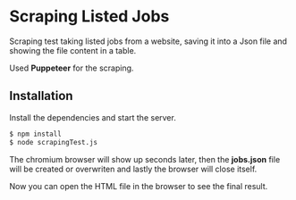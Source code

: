 # Scraping Listed Jobs

Scraping test taking listed jobs from a website, saving it into a Json file and showing the file content in a table.

Used **Puppeteer** for the scraping.

## Installation

Install the dependencies and start the server.

```sh
$ npm install
$ node scrapingTest.js
```

The chromium browser will show up seconds later, then the **jobs.json** file will be created or overwriten and lastly the browser will close itself.

Now you can open the HTML file in the browser to see the final result.
